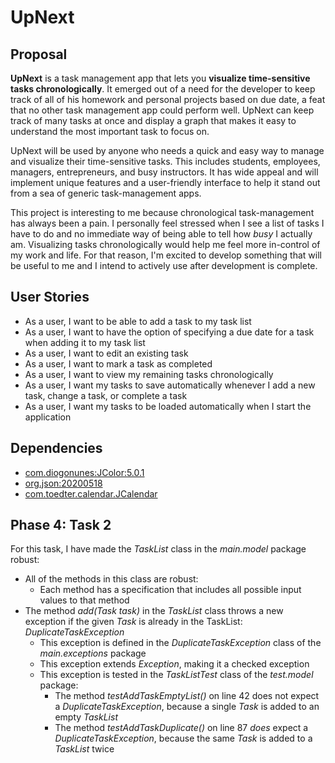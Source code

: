 # UpNext

## Proposal

**UpNext** is a task management app that lets you **visualize time-sensitive tasks chronologically**. It emerged out of a need for the developer to keep track of all of his homework and personal projects based on due date, a feat that no other task management app could perform well. UpNext can keep track of many tasks at once and display a graph that makes it easy to understand the most important task to focus on.

UpNext will be used by anyone who needs a quick and easy way to manage and visualize their time-sensitive tasks. This includes students, employees, managers, entrepreneurs, and busy instructors. It has wide appeal and will implement unique features and a user-friendly interface to help it stand out from a sea of generic task-management apps. 

This project is interesting to me because chronological task-management has always been a pain. I personally feel stressed when I see a list of tasks I have to do and no immediate way of being able to tell how *busy* I actually am. Visualizing tasks chronologically would help me  feel more in-control of my work and life. For that reason, I'm excited to develop something that will be useful to me and I intend to actively use after development is complete.

## User Stories

- As a user, I want to be able to add a task to my task list
- As a user, I want to have the option of specifying a due date for a task when adding it to my task list
- As a user, I want to edit an existing task
- As a user, I want to mark a task as completed
- As a user, I want to view my remaining tasks chronologically
- As a user, I want my tasks to save automatically whenever I add a new task, change a task, or complete a task
- As a user, I want my tasks to be loaded automatically when I start the application

## Dependencies

- [com.diogonunes:JColor:5.0.1](https://github.com/dialex/JColor)
- [org.json:20200518](https://github.com/stleary/JSON-java)
- [com.toedter.calendar.JCalendar](https://toedter.com/jcalendar/)

## Phase 4: Task 2

For this task, I have made the *TaskList* class in the *main.model* package robust:
- All of the methods in this class are robust:
    - Each method has a specification that includes all possible input values to that method
- The method *add(Task task)* in the *TaskList* class throws a new exception if the given *Task* is already in the TaskList: *DuplicateTaskException*
    - This exception is defined in the *DuplicateTaskException* class of the *main.exceptions* package
    - This exception extends *Exception*, making it a checked exception
    - This exception is tested in the *TaskListTest* class of the *test.model* package:
        - The method *testAddTaskEmptyList()* on line 42 does not expect a *DuplicateTaskException*, because a single *Task* is added to an empty *TaskList*
        - The method *testAddTaskDuplicate()* on line 87 *does* expect a *DuplicateTaskException*, because the same *Task* is added to a *TaskList* twice